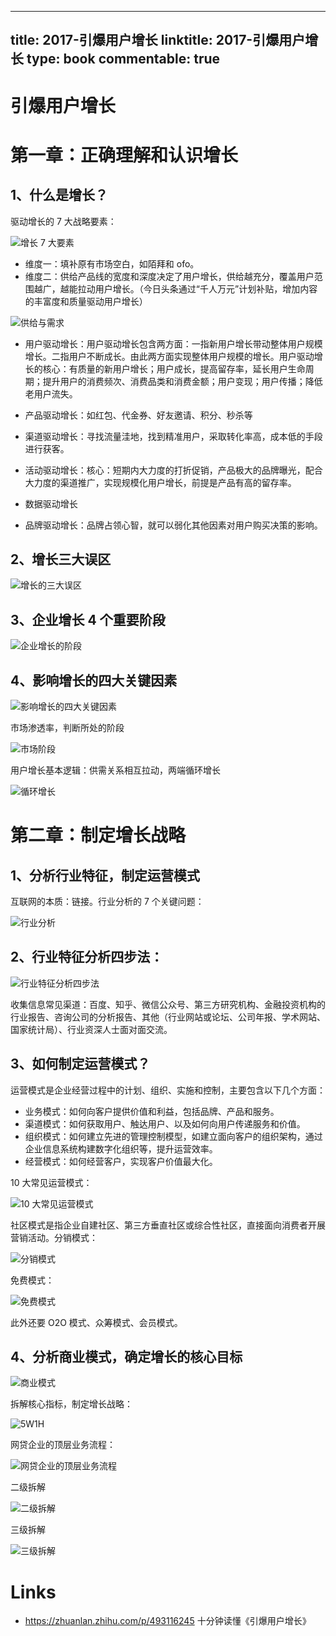 
---
title: 2017-引爆用户增长
linktitle: 2017-引爆用户增长
type: book
commentable: true
---

# 引爆用户增长

# 第一章：正确理解和认识增长

## 1、什么是增长？

驱动增长的 7 大战略要素：

![增长 7 大要素](https://ngte-superbed.oss-cn-beijing.aliyuncs.com/item/20230127145939.png)

- 维度一：填补原有市场空白，如陌拜和 ofo。
- 维度二：供给产品线的宽度和深度决定了用户增长，供给越充分，覆盖用户范围越广，越能拉动用户增长。（今日头条通过“千人万元”计划补贴，增加内容的丰富度和质量驱动用户增长）

![供给与需求](https://ngte-superbed.oss-cn-beijing.aliyuncs.com/item/20230127150002.png)

- 用户驱动增长：用户驱动增长包含两方面：一指新用户增长带动整体用户规模增长。二指用户不断成长。由此两方面实现整体用户规模的增长。用户驱动增长的核心：有质量的新用户增长；用户成长，提高留存率，延长用户生命周期；提升用户的消费频次、消费品类和消费金额；用户变现；用户传播；降低老用户流失。

- 产品驱动增长：如红包、代金券、好友邀请、积分、秒杀等

- 渠道驱动增长：寻找流量洼地，找到精准用户，采取转化率高，成本低的手段进行获客。

- 活动驱动增长：核心：短期内大力度的打折促销，产品极大的品牌曝光，配合大力度的渠道推广，实现规模化用户增长，前提是产品有高的留存率。

- 数据驱动增长

- 品牌驱动增长：品牌占领心智，就可以弱化其他因素对用户购买决策的影响。

## 2、增长三大误区

![增长的三大误区](https://ngte-superbed.oss-cn-beijing.aliyuncs.com/item/20230127150308.png)

## 3、企业增长 4 个重要阶段

![企业增长的阶段](https://ngte-superbed.oss-cn-beijing.aliyuncs.com/item/20230127150348.png)

## 4、影响增长的四大关键因素

![影响增长的四大关键因素](https://ngte-superbed.oss-cn-beijing.aliyuncs.com/item/20230127150413.png)

市场渗透率，判断所处的阶段

![市场阶段](https://ngte-superbed.oss-cn-beijing.aliyuncs.com/item/20230127150433.png)

用户增长基本逻辑：供需关系相互拉动，两端循环增长

![循环增长](https://ngte-superbed.oss-cn-beijing.aliyuncs.com/item/20230127150454.png)

# 第二章：制定增长战略

## 1、分析行业特征，制定运营模式

互联网的本质：链接。行业分析的 7 个关键问题：

![行业分析](https://ngte-superbed.oss-cn-beijing.aliyuncs.com/item/20230127150630.png)

## 2、行业特征分析四步法：

![行业特征分析四步法](https://ngte-superbed.oss-cn-beijing.aliyuncs.com/item/20230127150650.png)

收集信息常见渠道：百度、知乎、微信公众号、第三方研究机构、金融投资机构的行业报告、咨询公司的分析报告、其他（行业网站或论坛、公司年报、学术网站、国家统计局）、行业资深人士面对面交流。

## 3、如何制定运营模式？

运营模式是企业经营过程中的计划、组织、实施和控制，主要包含以下几个方面：

- 业务模式：如何向客户提供价值和利益，包括品牌、产品和服务。
- 渠道模式：如何获取用户、触达用户、以及如何向用户传递服务和价值。
- 组织模式：如何建立先进的管理控制模型，如建立面向客户的组织架构，通过企业信息系统构建数字化组织等，提升运营效率。
- 经营模式：如何经营客户，实现客户价值最大化。

10 大常见运营模式：

![10 大常见运营模式](https://ngte-superbed.oss-cn-beijing.aliyuncs.com/item/20230127150747.png)

社区模式是指企业自建社区、第三方垂直社区或综合性社区，直接面向消费者开展营销活动。分销模式：

![分销模式](https://ngte-superbed.oss-cn-beijing.aliyuncs.com/item/20230127150815.png)

免费模式：

![免费模式](https://ngte-superbed.oss-cn-beijing.aliyuncs.com/item/20230127150835.png)

此外还要 O2O 模式、众筹模式、会员模式。

## 4、分析商业模式，确定增长的核心目标

![商业模式](https://ngte-superbed.oss-cn-beijing.aliyuncs.com/item/20230127150925.png)

拆解核心指标，制定增长战略：

![5W1H](https://ngte-superbed.oss-cn-beijing.aliyuncs.com/item/20230127150946.png)

网贷企业的顶层业务流程：

![网贷企业的顶层业务流程](https://ngte-superbed.oss-cn-beijing.aliyuncs.com/item/20230127151006.png)

二级拆解

![二级拆解](https://ngte-superbed.oss-cn-beijing.aliyuncs.com/item/20230127151033.png)

三级拆解

![三级拆解](https://ngte-superbed.oss-cn-beijing.aliyuncs.com/item/20230127151100.png)

# Links

- https://zhuanlan.zhihu.com/p/493116245 十分钟读懂《引爆用户增长》

    